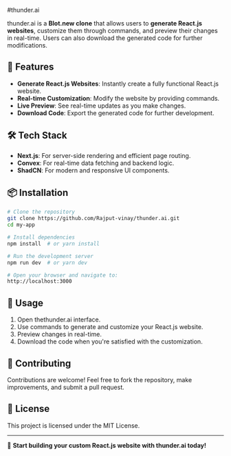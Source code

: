 #thunder.ai

thunder.ai is a **Blot.new clone** that allows users to **generate React.js websites**, customize them through commands, and preview their changes in real-time. Users can also download the generated code for further modifications.

## 🚀 Features

- **Generate React.js Websites**: Instantly create a fully functional React.js website.
- **Real-time Customization**: Modify the website by providing commands.
- **Live Preview**: See real-time updates as you make changes.
- **Download Code**: Export the generated code for further development.

## 🛠 Tech Stack

- **Next.js**: For server-side rendering and efficient page routing.
- **Convex**: For real-time data fetching and backend logic.
- **ShadCN**: For modern and responsive UI components.

## 📦 Installation

```sh
# Clone the repository
git clone https://github.com/Rajput-vinay/thunder.ai.git
cd my-app

# Install dependencies
npm install  # or yarn install

# Run the development server
npm run dev  # or yarn dev

# Open your browser and navigate to:
http://localhost:3000
```

## 🎯 Usage

1. Open thethunder.ai interface.
2. Use commands to generate and customize your React.js website.
3. Preview changes in real-time.
4. Download the code when you're satisfied with the customization.

## 🤝 Contributing

Contributions are welcome! Feel free to fork the repository, make improvements, and submit a pull request.

## 📜 License

This project is licensed under the MIT License.

---

🚀 **Start building your custom React.js website with thunder.ai today!**

